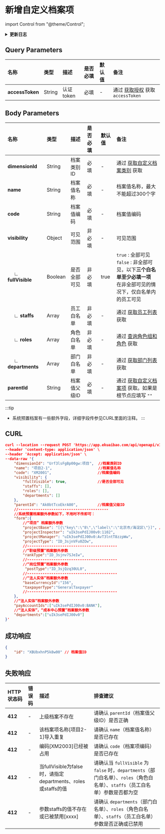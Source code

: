 # 新增自定义档案项

import Control from "@theme/Control";

<Control
method="POST"
url="/api/openapi/v1.1/dimensions/items"
/>

<details>
  <summary><b>更新日志</b></summary>
  <div>

  [**1.9.0**](/docs/open-api/notice/update-log#190) -> 🆕 修复了不传 `visibility`（可见范围）非必填参数报错的BUG。<br/>
  [**1.7.2**](/docs/open-api/notice/update-log#172) -> 🆕 新增了 `baseCurrencyId`（法人实体本位币）参数，使用此参数需要开通【**法人实体多币种**】功能，传参示例见CURL。<br/>
  [**1.1.0**](/docs/open-api/notice/update-log#110) -> 🚀 接口升级 `v1.1` 版本，新增了当 `fullVisible` = `fals` 时，对 `staffs`、`roles`、`departments` 三个参数的必填及有效性校验。<br/>

  </div>
</details>

## Query Parameters

| 名称 | 类型 | 描述 | 是否必填 | 默认值 | 备注 |
| :--- | :--- | :--- | :--- |:--- | :--- |
|**accessToken**| String  | 认证token	| 必填  | - | 通过 [获取授权](/docs/open-api/getting-started/auth) 获取 `accessToken` |

## Body Parameters

| 名称 | 类型 | 描述 | 是否必填 | 默认值 | 备注 |
| :--- | :--- | :--- | :--- |:--- | :--- |
|**dimensionId**           | String   | 档案类别ID	| 必填  | - | 通过 [获取自定义档案类别](/docs/open-api/dimensions/get-dimensions) 获取 |
|**name**                  | String   | 档案值名称	| 必填  | - | 档案值名称，最大不能超过300个字 |
|**code**                  | String   | 档案值编码	| 必填  | - | 档案值编码 |
|**visibility**            | Object   | 可见范围      | 非必填 | - | 可见范围 |
|**&emsp; ∟ fullVisible** | Boolean  | 是否全部可见   | 非必填 | true | `true` : 全部可见 <br/>`false` : 非全部可见，以下**三个白名单至少必填一项**<br/>在非全部可见的情况下，仅白名单内的员工可见 |
|**&emsp; ∟ staffs**      | Array    | 员工白名单	| 非必填 | - | 通过 [获取员工列表](/docs/open-api/corporation/get-all-staffs) 获取 |
|**&emsp; ∟ roles**       | Array    | 角色白名单	| 非必填 | - | 通过 [查询角色组和角色](/docs/open-api/corporation/get-roles-group) 获取 |
|**&emsp; ∟ departments** | Array    | 部门白名单    | 非必填 | - | 通过 [获取部门列表](/docs/open-api/corporation/get-departments) 获取 |
|**parentId**              | String   | 档案值父级ID  | 必填   | - | 通过 [获取自定义档案项](/docs/open-api/dimensions/get-dimension-items) 获取。如果是根节点应填写 `""` |

:::tip
- 系统预置档案有一些额外字段，详细字段传参见CURL里面的注释。
:::

## CURL
```json
curl --location --request POST 'https://app.ekuaibao.com/api/openapi/v1.1/dimensions/items?accessToken=hQgbxfJnlElc00' \
--header 'content-type: application/json' \
--header 'Accept: application/json' \
--data-raw '{
    "dimensionId": "Urf3lsFgBp00gw:项目",  //档案类别ID
    "name": "项目2-1",                     //档案值名称	
    "code": "XM2001",                     //档案值编码	
    "visibility": {
        "fullVisible": true,              //是否全部可见
        "staffs": [],
        "roles": [],
        "departments": []
    },
    "parentId": "Ak0btTcoEkrA00",         //档案值父级ID
    //-----------------------------------------
    //系统预置档案额外参数如下，不用时不传即可：        
    "form":{
        //“项目” 档案额外参数
        "projectBase": "[{\"key\":\"8\",\"label\":\"北京市/海淀区\"}]", //项目所在地
        "projectInspector": "uIk3sePdIJ00v0:1102",                     //项目总监，值为员工ID
        "projectManager": "uIk3sePdIJ00v0:AvT3lntT8zzpWw",             //项目经理，值为员工ID
        "projectType": "ID_3sjnVFu0ZOw",                               //项目类型，值为【项目类型预置】档案实例ID
        //-----------------------------------------
        //“职级预置”档案额外参数
        "rankType":"ID_3sjnv7SJeIw",                                   //职级类型，值为【职级类型预置】档案实例ID
        //-----------------------------------------
        //“岗位预置”档案额外参数
         "postType":"ID_3sjQzq30UL0",                                  //岗位类型，值为【岗位类型预置】档案实例ID
        //-----------------------------------------
        //“法人实体”档案额外参数
        "baseCurrencyId":"156",                                        //法人实体本位币数字代码，取值见币种设置，只可传系统内配置好的本位币，需要开通【法人实体多币种】功能
        "taxpayerType":"GeneralTaxpayer"                               //纳税人类型，GeneralTaxpayer：一般纳税人；SmallScaleTaxpayer：小规模纳税人
        //-----------------------------------------
    },
    //“法人实体”档案额外参数
    "payAccountIds":["uIk3sePdIJ00v0:BANK"],                            //可用支付账户
    //“法人实体”，“成本中心预置”档案额外参数
    "departments":["uIk3sePdIJ00v0"]                                    //所属部门
}'
```

## 成功响应
```json
{
    "id": "XBUbxhnP5k8w00" // 档案值ID
}
```

## 失败响应
| HTTP状态码 | 错误码 | 描述 | 排查建议 |
| :--- | :--- | :--- | :--- |
| **412** | - | 上级档案不存在                     | 请确认 `parentId`（档案值父级ID）是否正确 | 
| **412** | - | 该档案项名称[项目2-1]导入重复        | 请确认 `name`（档案值名称）是否已存在 | 
| **412** | - | 编码[XM2003]已经被占用             | 请确认 `code`（档案项编码）是否已存在 | 
| **412** | - | 当fullVisible为false时，请指定departments、roles或staffs的值 | 请确认当 `fullVisible` 为 `false` 时，`departments`（部门白名单）、`roles`（角色白名单）、`staffs`（员工白名单）参数是否都为空 | 
| **412** | - | 参数staffs的值不存在或已被禁用[xxxx] | 请确认 `departments`（部门白名单）、`roles`（角色白名单）、`staffs`（员工白名单）参数是否正确或已禁用 | 










